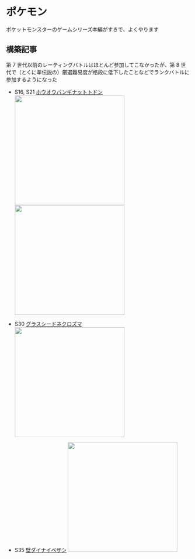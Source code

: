 # ポケモン

ポケットモンスターのゲームシリーズ本編がすきで、よくやります

## 構築記事

第 7 世代以前のレーティングバトルはほとんど参加してこなかったが、第 8 世代で（とくに準伝説の）厳選難易度が格段に低下したことなどでランクバトルに参加するようになった

- S16, S21 [ホウオウバンギナットトドン](https://gist.github.com/xl1/cf35873ff3242020be9b4deabd8b93ea)
  <img width="300" src="https://img.xl1.dev/images/af4b27ea-42c7-4be3-9c37-cf54a77f69e2">
  <img width="300" src="https://img.xl1.dev/images/2f175426-15e8-4404-a71b-d98d9267a168">

- S30 [グラスシードネクロズマ](https://gist.github.com/xl1/4c03e20e8dbf715e085e5972344474e1)
  <img width="300" src="https://img.xl1.dev/images/dc6645d8-0434-4a67-a266-2310ce7984f7">

- S35 [壁ダイナイベザシ](https://gist.github.com/xl1/bc6115d9943b73b996558767933d4035)
  <img width="300" src="https://img.xl1.dev/images/eadaf8aa-f994-4bb8-b579-39c48accf11b">
